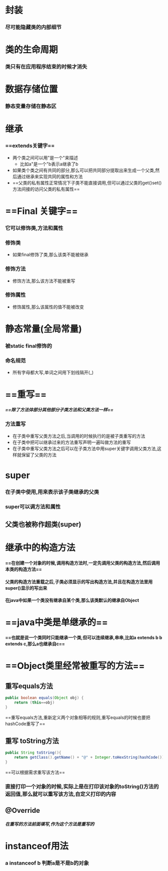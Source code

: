 # 封装
### 尽可能隐藏类的内部细节
# 类的生命周期
### 类只有在应用程序结束的时候才消失
# 数据存储位置
### 静态变量存储在静态区
# 继承
### ==extends关键字==
* 两个类之间可以用"是一个"来描述
  * 比如a"是一个"b表示a继承了b
* 如果类个类之间有共同的部分,那么可以把共同部分提取出来生成一个父类,然后通过继承来实现共同的属性和方法
* ==父类的私有属性正常情况下子类不能直接调用,但可以通过父类的get()set()方法间接的访问父类的私有属性==
# ==Final 关键字==
### 它可以修饰类,方法和属性
### 修饰类
* 如果final修饰了类,那么该类不能被继承
### 修饰方法
* 修饰方法,那么该方法不能被重写
### 修饰属性
* 修饰属性,那么该属性的值不能被改变
# 静态常量(全局常量)
### 被static final修饰的
### 命名规范
* 所有字母都大写,单词之间用下划线隔开(_)
# ==重写==
##### ==除了方法体部分其他部分子类方法和父类方法一样==
### 方法重写
* 在子类中重写父类方法之后,当调用的时候执行的是被子类重写的方法
* 在子类中把可以继承过来的方法重写声明一遍叫做方法的重写
* 在子类中重写父类方法之后可以在子类方法中用super关键字调用父类方法,这样就保留了父类的方法

# super
### 在子类中使用,用来表示该子类继承的父类
### super可以调方法和属性
## 父类也被称作超类(super)

# 继承中的构造方法
#### ==在创建一个对象的时候,调用构造方法时,一定先调用父类的构造方法,然后调用本类的构造方法==
#### 父类的构造方法重载之后,子类必须显示的写出构造方法,并且在构造方法里用super()显示的写出来
#### 在java中如果一个类没有继承自某个类,那么该类默认的继承自Object

# ==java中类是单继承的==
#### ==也就是说一个类同时只能继承一个类,但可以连续继承,串串,比如a extends b b extends c,那么a也继承自c==

# ==Object类里经常被重写的方法==
## 重写equals方法
```java
public boolean equals(Object obj) {
    return (this==obj)
}
```
==重写equals方法,重新定义两个对象相等的规则,重写equals的时候也要把hashCode重写了==

## 重写 toString方法
```java
public String toString(){
    return getClass().getName() + "@" + Integer.toHexString(hashCode());
}
```
==可以根据需求重写该方法==

### 直接打印一个对象的时候,实际上是在打印该对象的toString()方法的返回值,那么就可以重写该方法,自定义打印的内容

## @Override
##### 在重写的方法前面填写,作为这个方法是重写的

# instanceof用法
### a instanceof b 判断a是不是b的对象
